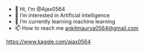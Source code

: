 - 👋 Hi, I’m @Ajax0564
- 👀 I’m interested in Artificial intelligence
- 🌱 I’m currently learning machine learning
- 📫 How to reach me ankitmaurya0564@gmail.com

https://www.kaggle.com/ajax0564

<!---
Ajax0564/Ajax0564 is a ✨ special ✨ repository because its `README.md` (this file) appears on your GitHub profile.
You can click the Preview link to take a look at your changes.
--->
